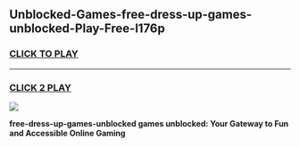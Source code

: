 
## Unblocked-Games-free-dress-up-games-unblocked-Play-Free-l176p
<h3>
<a href="https://premium76.site?title=free-dress-up-games-unblocked&ref=09A">CLICK TO PLAY</a></h3>
<hr>

<h3>
<a href="https://premium76.site?title=free-dress-up-games-unblocked&ref=09A">CLICK 2 PLAY</a>
  
</h3>

<a href="https://premium76.site?title=free-dress-up-games-unblocked&ref=09A"><img src="https://clearcache.store/games.png"></a>


**free-dress-up-games-unblocked games unblocked: Your Gateway to Fun and Accessible Online Gaming**

